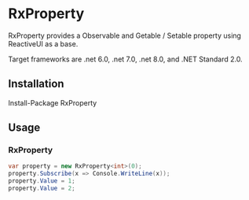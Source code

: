 # RxProperty

RxProperty provides a Observable and Getable / Setable property using ReactiveUI as a base.

Target frameworks are .net 6.0, .net 7.0, .net 8.0, and .NET Standard 2.0.

## Installation

Install-Package RxProperty

## Usage


### RxProperty

```csharp
var property = new RxProperty<int>(0);
property.Subscribe(x => Console.WriteLine(x));
property.Value = 1;
property.Value = 2;
```


